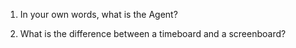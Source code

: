 1. In your own words, what is the Agent?

2. What is the difference between a timeboard and a screenboard?
